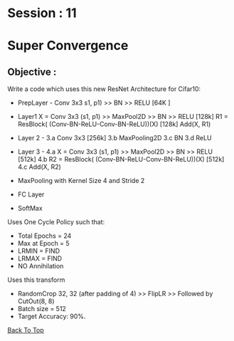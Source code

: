 # Session : 11                  

# Super Convergence

## Objective :

Write a code which uses this new ResNet Architecture for Cifar10:

- PrepLayer - Conv 3x3 s1, p1) >> BN >> RELU [64K ]

- Layer1 
   X = Conv 3x3 (s1, p1) >> MaxPool2D >> BN >> RELU [128k]
   R1 = ResBlock( (Conv-BN-ReLU-Conv-BN-ReLU))(X) [128k] 
   Add(X, R1)


- Layer 2 -
   3.a Conv 3x3 [256k]
   3.b MaxPooling2D
   3.c BN
   3.d ReLU


- Layer 3 -
    4.a X = Conv 3x3 (s1, p1) >> MaxPool2D >> BN >> RELU [512k]
    4.b R2 = ResBlock( (Conv-BN-ReLU-Conv-BN-ReLU))(X) [512k]
    4.c Add(X, R2)


- MaxPooling with Kernel Size 4 and Stride 2
- FC Layer 
- SoftMax

Uses One Cycle Policy such that:
- Total Epochs = 24
- Max at Epoch = 5
- LRMIN = FIND
- LRMAX = FIND
- NO Annihilation
 
 Uses this transform
 - RandomCrop 32, 32 (after padding of 4) >> FlipLR >> Followed by CutOut(8, 8)
 - Batch size = 512
 - Target Accuracy: 90%.


[Back To Top](#Super-Convergence)
